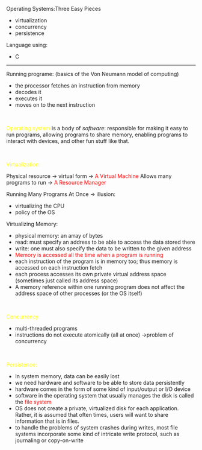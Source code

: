 
Operating Systems:Three Easy Pieces
- virtualization
- concurrency
- persistence

Language using:
- C

----
Running programe: (basics of the Von Neumann model of computing)
- the processor fetches an instruction from memory
- decodes it
- executes it
- moves on to the next instruction

<br />

<span style="color:yellow">Operating system</span> is a body of *software*:
responsible for making it easy to run programs, allowing programs to share memory, enabling programs to interact with devices, and other fun stuff like that.

<br />

<span style="color:yellow">Virtualization:</span>

Physical resource  -> virtual form -> <span style="color:red">A Virtual Machine </span>
Allows many programs to run -> <span style="color:red">A Resource Manager</span>

Running Many Programs At Once -> illusion:
- virtualizing the CPU
- policy of the OS

Virtualizing Memory:
- physical memory: an array of bytes
- read: must specify an address to be able to access the data stored there
- write: one must also specify the data to be written to the given address
- <span style="color:red">Memory is accessed all the time when a program is running</span>
- each instruction of the program is in memory too; thus memory is accessed on each instruction fetch
- each process accesses its own private virtual address space (sometimes just called its address space)
- A memory reference within one running program does not affect the address space of other processes (or the OS itself)

<br />

<span style="color:yellow">Concurrency:</span>
- multi-threaded programs
- instructions do not execute atomically (all at once) ->problem of concurrency

<br />

<span style="color:yellow">Persistence:</span>
- In system memory, data can be easily lost
- we need hardware and software to be able to store data persistently
- hardware comes in the form of some kind of input/output or I/O device
- software in the operating system that usually manages the disk is called the <span style="color:red">file system</span>
- OS does not create a private, virtualized disk for each application. Rather, it is assumed that often times, users will want to share information that is in files.
- to handle the problems of system crashes during writes, most file systems incorporate some kind of intricate write protocol, such as journaling or copy-on-write










